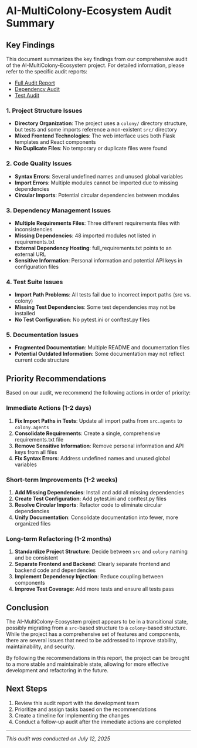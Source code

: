 # AI-MultiColony-Ecosystem Audit Summary

## Key Findings

This document summarizes the key findings from our comprehensive audit of the AI-MultiColony-Ecosystem project. For detailed information, please refer to the specific audit reports:

- [Full Audit Report](./AUDIT_REPORT.md)
- [Dependency Audit](./DEPENDENCY_AUDIT.md)
- [Test Audit](./TEST_AUDIT.md)

### 1. Project Structure Issues

- **Directory Organization**: The project uses a `colony/` directory structure, but tests and some imports reference a non-existent `src/` directory
- **Mixed Frontend Technologies**: The web interface uses both Flask templates and React components
- **No Duplicate Files**: No temporary or duplicate files were found

### 2. Code Quality Issues

- **Syntax Errors**: Several undefined names and unused global variables
- **Import Errors**: Multiple modules cannot be imported due to missing dependencies
- **Circular Imports**: Potential circular dependencies between modules

### 3. Dependency Management Issues

- **Multiple Requirements Files**: Three different requirements files with inconsistencies
- **Missing Dependencies**: 48 imported modules not listed in requirements.txt
- **External Dependency Hosting**: full_requirements.txt points to an external URL
- **Sensitive Information**: Personal information and potential API keys in configuration files

### 4. Test Suite Issues

- **Import Path Problems**: All tests fail due to incorrect import paths (src vs. colony)
- **Missing Test Dependencies**: Some test dependencies may not be installed
- **No Test Configuration**: No pytest.ini or conftest.py files

### 5. Documentation Issues

- **Fragmented Documentation**: Multiple README and documentation files
- **Potential Outdated Information**: Some documentation may not reflect current code structure

## Priority Recommendations

Based on our audit, we recommend the following actions in order of priority:

### Immediate Actions (1-2 days)

1. **Fix Import Paths in Tests**: Update all import paths from `src.agents` to `colony.agents`
2. **Consolidate Requirements**: Create a single, comprehensive requirements.txt file
3. **Remove Sensitive Information**: Remove personal information and API keys from all files
4. **Fix Syntax Errors**: Address undefined names and unused global variables

### Short-term Improvements (1-2 weeks)

1. **Add Missing Dependencies**: Install and add all missing dependencies
2. **Create Test Configuration**: Add pytest.ini and conftest.py files
3. **Resolve Circular Imports**: Refactor code to eliminate circular dependencies
4. **Unify Documentation**: Consolidate documentation into fewer, more organized files

### Long-term Refactoring (1-2 months)

1. **Standardize Project Structure**: Decide between `src` and `colony` naming and be consistent
2. **Separate Frontend and Backend**: Clearly separate frontend and backend code and dependencies
3. **Implement Dependency Injection**: Reduce coupling between components
4. **Improve Test Coverage**: Add more tests and ensure all tests pass

## Conclusion

The AI-MultiColony-Ecosystem project appears to be in a transitional state, possibly migrating from a `src`-based structure to a `colony`-based structure. While the project has a comprehensive set of features and components, there are several issues that need to be addressed to improve stability, maintainability, and security.

By following the recommendations in this report, the project can be brought to a more stable and maintainable state, allowing for more effective development and refactoring in the future.

## Next Steps

1. Review this audit report with the development team
2. Prioritize and assign tasks based on the recommendations
3. Create a timeline for implementing the changes
4. Conduct a follow-up audit after the immediate actions are completed

---

*This audit was conducted on July 12, 2025*